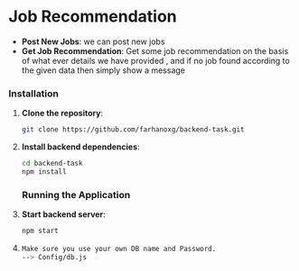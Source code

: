 # Job Recommendation

- **Post New Jobs**: we can post new jobs 
- **Get Job Recommendation**: Get some job recommendation on the basis of what ever details we have provided , and if no job found according to the given data then simply show a message

### Installation

1. **Clone the repository**:
    ```sh
    git clone https://github.com/farhanoxg/backend-task.git
    ```

2. **Install backend dependencies**:
    ```sh
    cd backend-task
    npm install
    ```
    ### Running the Application

3. **Start  backend server**:
    ```sh
    npm start
    ```
4. ```sh
   Make sure you use your own DB name and Password.
   --> Config/db.js
